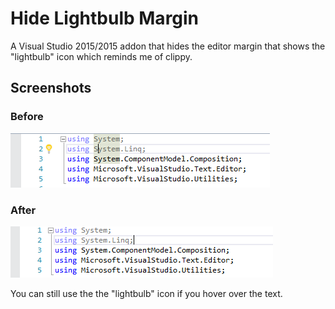 # Hide Lightbulb Margin
A Visual Studio 2015/2015 addon that hides the editor margin that shows the "lightbulb" icon which reminds me of clippy.

## Screenshots
### Before
![Before](Screenshots/before.png "Before")

### After
![After](Screenshots/after.png "After")

You can still use the the "lightbulb" icon if you hover over the text.